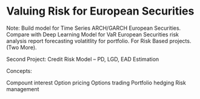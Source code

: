 # Valuing Risk for European Securities 
Note: Build model for Time Series ARCH/GARCH European Securities. Compare with Deep Learning Model for VaR European Securities risk analysis report forecasting volatitlity for portfolio. For Risk Based projects. (Two More).

Second Project: Credit Risk Model – PD, LGD, EAD Estimation

Concepts:

Compount interest
Option pricing
Options trading
Portfolio hedging
Risk management
